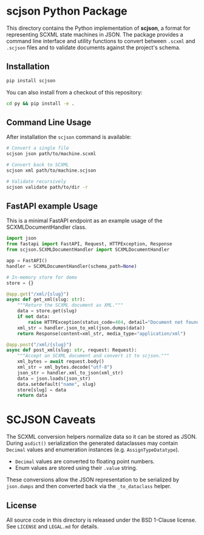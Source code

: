 # scjson Python Package

This directory contains the Python implementation of **scjson**, a format for representing SCXML state machines in JSON. The package provides a command line interface and utility functions to convert between `.scxml` and `.scjson` files and to validate documents against the project's schema.

## Installation

```bash
pip install scjson
```

You can also install from a checkout of this repository:

```bash
cd py && pip install -e .
```

## Command Line Usage

After installation the `scjson` command is available:

```bash
# Convert a single file
scjson json path/to/machine.scxml

# Convert back to SCXML
scjson xml path/to/machine.scjson

# Validate recursively
scjson validate path/to/dir -r
```

## FastAPI example Usage
This is a minimal FastAPI endpoint as an example usage of the SCXMLDocumentHandler class.

```python
import json
from fastapi import FastAPI, Request, HTTPException, Response
from scjson.SCXMLDocumentHandler import SCXMLDocumentHandler

app = FastAPI()
handler = SCXMLDocumentHandler(schema_path=None)

# In-memory store for demo
store = {}

@app.get("/xml/{slug}")
async def get_xml(slug: str):
    """Return the SCXML document as XML."""
    data = store.get(slug)
    if not data:
        raise HTTPException(status_code=404, detail="Document not found")
    xml_str = handler.json_to_xml(json.dumps(data))
    return Response(content=xml_str, media_type="application/xml")

@app.post("/xml/{slug}")
async def post_xml(slug: str, request: Request):
    """Accept an SCXML document and convert it to scjson."""
    xml_bytes = await request.body()
    xml_str = xml_bytes.decode("utf-8")
    json_str = handler.xml_to_json(xml_str)
    data = json.loads(json_str)
    data.setdefault("name", slug)
    store[slug] = data
    return data
```

# SCJSON Caveats

The SCXML conversion helpers normalize data so it can be stored as JSON.
During `asdict()` serialization the generated dataclasses may contain
`Decimal` values and enumeration instances (e.g. `AssignTypeDatatype`).

- `Decimal` values are converted to floating point numbers.
- Enum values are stored using their `.value` string.

These conversions allow the JSON representation to be serialized by
`json.dumps` and then converted back via the `_to_dataclass` helper.

## License

All source code in this directory is released under the BSD&nbsp;1-Clause license. See `LICENSE` and `LEGAL.md` for details.

